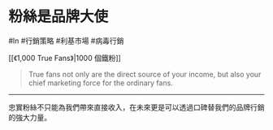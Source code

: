 # 粉絲是品牌大使
#ln #行銷策略 #利基市場 #病毒行銷 

[[《1,000 True Fans》|1000 個鐵粉]]
> True fans not only are the direct source of your income, but also your chief marketing force for the ordinary fans.

---

忠實粉絲不只能為我們帶來直接收入，在未來更是可以透過口碑替我們的品牌行銷的強大力量。
